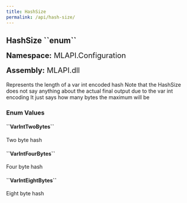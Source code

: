 ```yaml
---
title: HashSize
permalink: /api/hash-size/
---
```


<div style="line-height: 1;">
	<h2 markdown="1">HashSize ``enum``</h2>
	<p style="font-size: 20px;"><b>Namespace:</b> MLAPI.Configuration</p>
	<p style="font-size: 20px;"><b>Assembly:</b> MLAPI.dll</p>
</div>
<p>Represents the length of a var int encoded hash
            Note that the HashSize does not say anything about the actual final output due to the var int encoding
            It just says how many bytes the maximum will be</p>
<div>
	<h3 markdown="1">Enum Values</h3>
	<div>
		<h4 markdown="1"><b>``VarIntTwoBytes``</b></h4>
		<p>Two byte hash</p>
	</div>
	<div>
		<h4 markdown="1"><b>``VarIntFourBytes``</b></h4>
		<p>Four byte hash</p>
	</div>
	<div>
		<h4 markdown="1"><b>``VarIntEightBytes``</b></h4>
		<p>Eight byte hash</p>
	</div>
</div>
